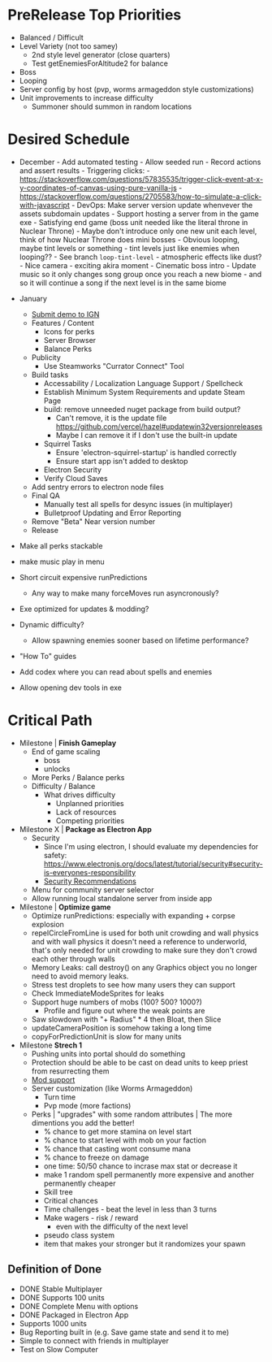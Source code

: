 # PreRelease Top Priorities
- Balanced / Difficult
- Level Variety (not too samey)
    - 2nd style level generator (close quarters)
    - Test getEnemiesForAltitude2 for balance
- Boss
- Looping
- Server config by host (pvp, worms armageddon style customizations)
- Unit improvements to increase difficulty
    - Summoner should summon in random locations
# Desired Schedule
- December
        - Add automated testing
            - Allow seeded run
            - Record actions and assert results
            - Triggering clicks:
                - https://stackoverflow.com/questions/57835535/trigger-click-event-at-x-y-coordinates-of-canvas-using-pure-vanilla-js
                - https://stackoverflow.com/questions/2705583/how-to-simulate-a-click-with-javascript
        - DevOps: Make server version update whenvever the assets subdomain updates
        - Support hosting a server from in the game exe
        - Satisfying end game (boss unit needed like the literal throne in Nuclear Throne)
            - Maybe don't introduce only one new unit each level, think of how Nuclear Throne does mini bosses
            - Obvious looping, maybe tint levels or something
            - tint levels just like enemies when looping??
                - See branch `loop-tint-level`
            - atmospheric effects like dust?
            - Nice camera
                - exciting akira moment
                - Cinematic boss intro
        - Update music so it only changes song group once you reach a new biome
            - and so it will continue a song if the next level is in the same biome
- January
    - [Submit demo to IGN](https://corp.ign.com/submit-a-game)
    - Features / Content
        - Icons for perks
        - Server Browser
        - Balance Perks
    - Publicity
        - Use Steamworks "Currator Connect" Tool
    - Build tasks
        - Accessability / Localization Language Support / Spellcheck
        - Establish Minimum System Requirements and update Steam Page
        - build: remove unneeded nuget package from build output?
            - Can't remove, it is the update file https://github.com/vercel/hazel#updatewin32versionreleases
            - Maybe I can remove it if I don't use the built-in update
        - Squirrel Tasks
            - Ensure 'electron-squirrel-startup' is handled correctly
            - Ensure start app isn't added to desktop
        - Electron Security
        - Verify Cloud Saves
    - Add sentry errors to electron node files
    - Final QA
        - Manually test all spells for desync issues (in multiplayer)
        - Bulletproof Updating and Error Reporting
    - Remove "Beta" Near version number
    - Release

- Make all perks stackable
- make music play in menu
    
- Short circuit expensive runPredictions
    - Any way to make many forceMoves run asyncronously?
- Exe optimized for updates & modding?
- Dynamic difficulty?
    - Allow spawning enemies sooner based on lifetime performance?
- "How To" guides
- Add codex where you can read about spells and enemies
- Allow opening dev tools in exe
# Critical Path
- Milestone | **Finish Gameplay**
    - End of game scaling
        - boss
        - unlocks
    - More Perks / Balance perks
    - Difficulty / Balance
        - What drives difficulty
            - Unplanned priorities
            - Lack of resources
            - Competing priorities
- Milestone X | **Package as Electron App**
    - Security
        - Since I'm using electron, I should evaluate my dependencies for safety: https://www.electronjs.org/docs/latest/tutorial/security#security-is-everyones-responsibility
        - [Security Recommendations](https://www.electronjs.org/docs/latest/tutorial/security#checklist-security-recommendations)
    - Menu for community server selector
    - Allow running local standalone server from inside app
- Milestone | **Optimize game**
    - Optimize runPredictions: especially with expanding + corpse explosion
    - repelCircleFromLine is used for both unit crowding and wall physics and with wall physics it doesn't need a reference to underworld, that's only needed for unit crowding to make sure they don't crowd each other through walls
    - Memory Leaks: call destroy() on any Graphics object you no longer need to avoid memory leaks.
    - Stress test droplets to see how many users they can support
    - Check ImmediateModeSprites for leaks
    - Support huge numbers of mobs (100? 500? 1000?)
        - Profile and figure out where the weak points are
    - Saw slowdown with "+ Radius" * 4 then Bloat, then Slice
    - updateCameraPosition is somehow taking a long time
    - copyForPredictionUnit is slow for many units
- Milestone **Strech 1**
    - Pushing units into portal should do something
    - Protection should be able to be cast on dead units to keep priest from resurrecting them
    - [Mod support](https://partner.steamgames.com/doc/features/workshop)
    - Server customization (like Worms Armageddon)
        - Turn time
        - Pvp mode (more factions)
    - Perks | "upgrades" with some random attributes | The more dimentions you add the better!
        - % chance to get more stamina on level start
        - % chance to start level with mob on your faction
        - % chance that casting wont consume mana
        - % chance to freeze on damage
        - one time: 50/50 chance to incrase max stat or decrease it
        - make 1 random spell permanently more expensive and another permanently cheaper
        - Skill tree
        - Critical chances
        - Time challenges - beat the level in less than 3 turns
        - Make wagers - risk / reward
            - even with the difficulty of the next level
        - pseudo class system
        - item that makes your stronger but it randomizes your spawn

## Definition of Done
- DONE Stable Multiplayer
- DONE Supports 100 units
- DONE Complete Menu with options
- DONE Packaged in Electron App
- Supports 1000 units
- Bug Reporting built in (e.g. Save game state and send it to me)
- Simple to connect with friends in multiplayer
- Test on Slow Computer